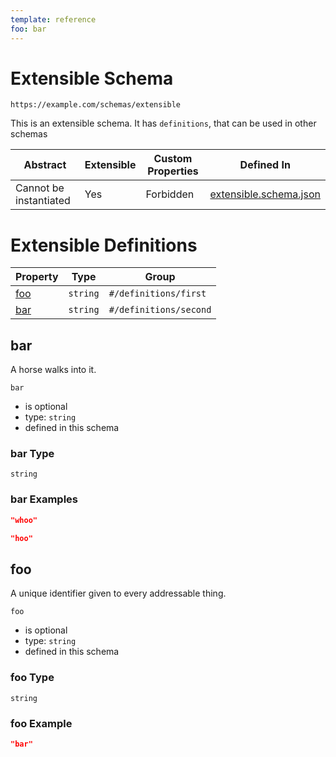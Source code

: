 ```yaml
---
template: reference
foo: bar
---
```


# Extensible Schema

```
https://example.com/schemas/extensible
```

This is an extensible schema. It has `definitions`, that can be used in other schemas

| Abstract | Extensible | Custom Properties | Defined In |
|----------|------------|-------------------|------------|
| Cannot be instantiated | Yes | Forbidden | [extensible.schema.json](extensible.schema.json) |

# Extensible Definitions

| Property | Type | Group |
|----------|------|-------|
| [foo](#foo) | `string` | `#/definitions/first` |
| [bar](#bar) | `string` | `#/definitions/second` |

## bar

A horse walks into it.

`bar`
* is optional
* type: `string`
* defined in this schema

### bar Type


`string`





### bar Examples

```json
"whoo"
```

```json
"hoo"
```



## foo

A unique identifier given to every addressable thing.

`foo`
* is optional
* type: `string`
* defined in this schema

### foo Type


`string`





### foo Example

```json
"bar"
```

